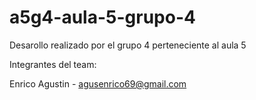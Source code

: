 # a5g4-aula-5-grupo-4
Desarollo realizado por el grupo 4 perteneciente al aula 5

Integrantes del team:

Enrico Agustin - agusenrico69@gmail.com

